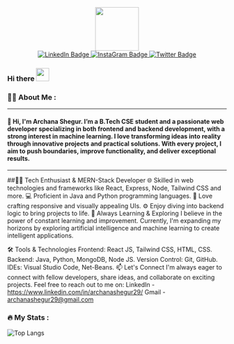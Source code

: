 <div id="header" align="center">
  <img src="https://media.giphy.com/media/M9gbBd9nbDrOTu1Mqx/giphy.gif" width="100"/>
</div>


<div id="badges" align="center">
  <a href="https://www.linkedin.com/in/archana-shegur/">
    <img src="https://img.shields.io/badge/LinkedIn-blue?style=for-the-badge&logo=linkedin&logoColor=white" alt="LinkedIn Badge"/>
  </a>
  <a href="https://www.instagram.com/archana_shegur29/">
    <img src="https://img.shields.io/badge/LinkedIn-blue?style=for-the-badge&logo=linkedin&logoColor=white" alt="InstaGram Badge"/>
  </a>
  <a href="your-twitter-URL">
    <img src="https://img.shields.io/badge/Twitter-blue?style=for-the-badge&logo=twitter&logoColor=white" alt="Twitter Badge"/>
  </a>
</div>

<div align="center">
<img align="center" src="https://komarev.com/ghpvc/?username=Archana-Shegur2005&style=flat-square&color=blue" alt="" />
</div>

<h3>
  Hi there
  <img src="https://media.giphy.com/media/hvRJCLFzcasrR4ia7z/giphy.gif" width="30px"/>
</h3>

### :woman_technologist: About Me :  <hr style="height: 1px;">
#### 👋 Hi, I'm Archana Shegur. I’m a B.Tech CSE student and a passionate web developer specializing in both frontend and backend development, with a strong interest in machine learning. I love transforming ideas into reality through innovative projects and practical solutions. With every project, I aim to push boundaries, improve functionality, and deliver exceptional results.

---

##👨‍💻 Tech Enthusiast & MERN-Stack Developer
🌐 Skilled in web technologies and frameworks like React, Express, Node, Tailwind CSS and more.
💻 Proficient in Java and Python programming languages.
🎨 Love crafting responsive and visually appealing UIs.
⚙️ Enjoy diving into backend logic to bring projects to life.
🚀 Always Learning & Exploring
I believe in the power of constant learning and improvement. Currently, I'm expanding my horizons by exploring artificial intelligence and machine learning to create intelligent applications.

🛠️ Tools & Technologies
Frontend: React JS, Tailwind CSS, HTML, CSS.
Backend: Java, Python, MongoDB, Node JS.
Version Control: Git, GitHub.
IDEs: Visual Studio Code, Net-Beans.
📫 Let's Connect
I'm always eager to connect with fellow developers, share ideas, and collaborate on exciting projects. Feel free to reach out to me on:
LinkedIn - https://www.linkedin.com/in/archanashegur29/
Gmail - archanashegur29@gmail.com

### :fire: My Stats :


![Top Langs](https://github-readme-stats.vercel.app/api/top-langs/?username=Archana-Shegur2005&layout=compact)
<!--
**Archana-Shegur2005/Archana-Shegur2005** is a ✨ _special_ ✨ repository because its `README.md` (this file) appears on your GitHub profile.

Here are some ideas to get you started:

- 🔭 I’m currently working on ...
- 🌱 I’m currently learning ...
- 👯 I’m looking to collaborate on ...
- 🤔 I’m looking for help with ...
- 💬 Ask me about ...
- 📫 How to reach me: ...
- 😄 Pronouns: ...
- ⚡ Fun fact: ...
-->
